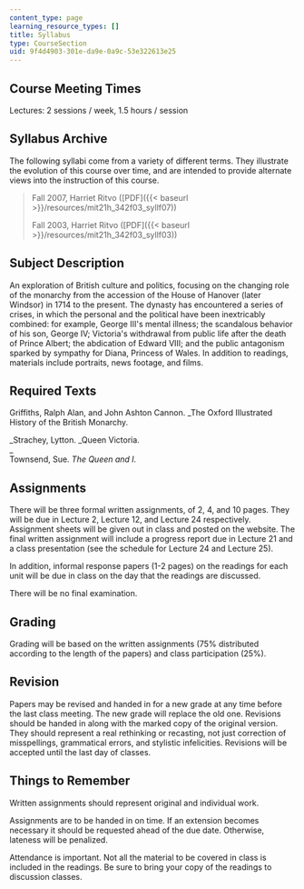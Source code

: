 ```yaml
---
content_type: page
learning_resource_types: []
title: Syllabus
type: CourseSection
uid: 9f4d4903-301e-da9e-0a9c-53e322613e25
---
```


Course Meeting Times
--------------------

Lectures: 2 sessions / week, 1.5 hours / session

Syllabus Archive
----------------

The following syllabi come from a variety of different terms. They illustrate the evolution of this course over time, and are intended to provide alternate views into the instruction of this course.

> Fall 2007, Harriet Ritvo ([PDF]({{< baseurl >}}/resources/mit21h_342f03_syllf07))
> 
> Fall 2003, Harriet Ritvo ([PDF]({{< baseurl >}}/resources/mit21h_342f03_syllf03))

Subject Description
-------------------

An exploration of British culture and politics, focusing on the changing role of the monarchy from the accession of the House of Hanover (later Windsor) in 1714 to the present. The dynasty has encountered a series of crises, in which the personal and the political have been inextricably combined: for example, George III's mental illness; the scandalous behavior of his son, George IV; Victoria's withdrawal from public life after the death of Prince Albert; the abdication of Edward VIII; and the public antagonism sparked by sympathy for Diana, Princess of Wales. In addition to readings, materials include portraits, news footage, and films.

Required Texts
--------------

Griffiths, Ralph Alan, and John Ashton Cannon. _The Oxford Illustrated History of the British Monarchy.  
  
_Strachey, Lytton. _Queen Victoria.  
_  
Townsend, Sue. _The Queen and I._

Assignments
-----------

There will be three formal written assignments, of 2, 4, and 10 pages. They will be due in Lecture 2, Lecture 12, and Lecture 24 respectively. Assignment sheets will be given out in class and posted on the website. The final written assignment will include a progress report due in Lecture 21 and a class presentation (see the schedule for Lecture 24 and Lecture 25).

In addition, informal response papers (1-2 pages) on the readings for each unit will be due in class on the day that the readings are discussed.

There will be no final examination.

Grading
-------

Grading will be based on the written assignments (75% distributed according to the length of the papers) and class participation (25%).

Revision
--------

Papers may be revised and handed in for a new grade at any time before the last class meeting. The new grade will replace the old one. Revisions should be handed in along with the marked copy of the original version. They should represent a real rethinking or recasting, not just correction of misspellings, grammatical errors, and stylistic infelicities. Revisions will be accepted until the last day of classes.

Things to Remember
------------------

Written assignments should represent original and individual work.

Assignments are to be handed in on time. If an extension becomes necessary it should be requested ahead of the due date. Otherwise, lateness will be penalized.

Attendance is important. Not all the material to be covered in class is included in the readings. Be sure to bring your copy of the readings to discussion classes.